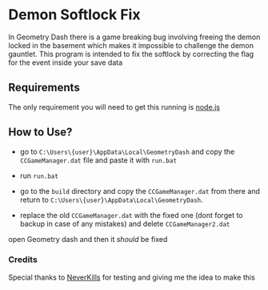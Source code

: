 # Demon Softlock Fix

In Geometry Dash there is a game breaking bug involving freeing the demon locked in the basement which makes it impossible to challenge the demon gauntlet. This program is intended to fix the softlock by correcting the flag for the event inside your save data

## Requirements

The only requirement you will need to get this running is [node.js](https://nodejs.org/en/download/)

## How to Use?

- go to `C:\Users\{user}\AppData\Local\GeometryDash` and copy the `CCGameManager.dat` file and paste it with `run.bat`

- run `run.bat`

- go to the `build` directory and copy the `CCGameManager.dat` from there and return to `C:\Users\{user}\AppData\Local\GeometryDash`.

- replace the old `CCGameManager.dat` with the fixed one (dont forget to backup in case of any mistakes) and delete `CCGameManager2.dat`

open Geometry dash and then it *should* be fixed

### Credits

Special thanks to [NeverKills](https://twitter.com/NeverKills_) for testing and giving me the idea to make this